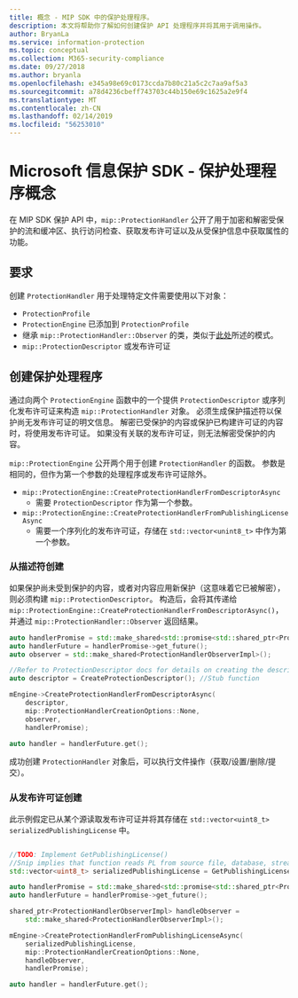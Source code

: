 ```yaml
---
title: 概念 - MIP SDK 中的保护处理程序。
description: 本文将帮助你了解如何创建保护 API 处理程序并将其用于调用操作。
author: BryanLa
ms.service: information-protection
ms.topic: conceptual
ms.collection: M365-security-compliance
ms.date: 09/27/2018
ms.author: bryanla
ms.openlocfilehash: e345a98e69c0173ccda7b80c21a5c2c7aa9af5a3
ms.sourcegitcommit: a78d4236cbeff743703c44b150e69c1625a2e9f4
ms.translationtype: MT
ms.contentlocale: zh-CN
ms.lasthandoff: 02/14/2019
ms.locfileid: "56253010"
---
```

# <a name="microsoft-information-protection-sdk---protection-handler-concepts"></a>Microsoft 信息保护 SDK - 保护处理程序概念

在 MIP SDK 保护 API 中，`mip::ProtectionHandler` 公开了用于加密和解密受保护的流和缓冲区、执行访问检查、获取发布许可证以及从受保护信息中获取属性的功能。 

## <a name="requirements"></a>要求

创建 `ProtectionHandler` 用于处理特定文件需要使用以下对象：

- `ProtectionProfile`
- `ProtectionEngine` 已添加到 `ProtectionProfile`
- 继承 `mip::ProtectionHandler::Observer` 的类，类似于[此处]()所述的模式。
- `mip::ProtectionDescriptor` 或发布许可证

## <a name="create-a-protection-handler"></a>创建保护处理程序

通过向两个 `ProtectionEngine` 函数中的一个提供 `ProtectionDescriptor` 或序列化发布许可证来构造 `mip::ProtectionHandler` 对象。 必须生成保护描述符以保护尚无发布许可证的明文信息。 解密已受保护的内容或保护已构建许可证的内容时，将使用发布许可证。 如果没有关联的发布许可证，则无法解密受保护的内容。

`mip::ProtectionEngine` 公开两个用于创建 `ProtectionHandler` 的函数。 参数是相同的，但作为第一个参数的处理程序或发布许可证除外。

- `mip::ProtectionEngine::CreateProtectionHandlerFromDescriptorAsync`
  - 需要 `ProtectionDescriptor` 作为第一个参数。
- `mip::ProtectionEngine::CreateProtectionHandlerFromPublishingLicenseAsync`
  - 需要一个序列化的发布许可证，存储在 `std::vector<unint8_t>` 中作为第一个参数。

### <a name="create-from-descriptor"></a>从描述符创建

如果保护尚未受到保护的内容，或者对内容应用新保护（这意味着它已被解密），则必须构建 `mip::ProtectionDescriptor`。 构造后，会将其传递给 `mip::ProtectionEngine::CreateProtectionHandlerFromDescriptorAsync()`，并通过 `mip::ProtectionHandler::Observer` 返回结果。

```cpp
auto handlerPromise = std::make_shared<std::promise<std::shared_ptr<ProtectionHandler>>>();
auto handlerFuture = handlerPromise->get_future();
auto observer = std::make_shared<ProtectionHandlerObserverImpl>();

//Refer to ProtectionDescriptor docs for details on creating the descriptor
auto descriptor = CreateProtectionDescriptor(); //Stub function

mEngine->CreateProtectionHandlerFromDescriptorAsync(
    descriptor,
    mip::ProtectionHandlerCreationOptions::None,
    observer,
    handlerPromise);

auto handler = handlerFuture.get();
```

成功创建 `ProtectionHandler` 对象后，可以执行文件操作（获取/设置/删除/提交）。

### <a name="create-from-publishing-license"></a>从发布许可证创建

此示例假定已从某个源读取发布许可证并将其存储在 `std::vector<uint8_t> serializedPublishingLicense` 中。

```cpp

//TODO: Implement GetPublishingLicense()
//Snip implies that function reads PL from source file, database, stream, etc.
std::vector<uint8_t> serializedPublishingLicense = GetPublishingLicense(filePath);

auto handlerPromise = std::make_shared<std::promise<std::shared_ptr<ProtectionHandler>>>();
auto handlerFuture = handlerPromise->get_future();

shared_ptr<ProtectionHandlerObserverImpl> handleObserver =
    std::make_shared<ProtectionHandlerObserverImpl>();

mEngine->CreateProtectionHandlerFromPublishingLicenseAsync(
    serializedPublishingLicense,
    mip::ProtectionHandlerCreationOptions::None,
    handleObserver,
    handlerPromise);

auto handler = handlerFuture.get();
```

